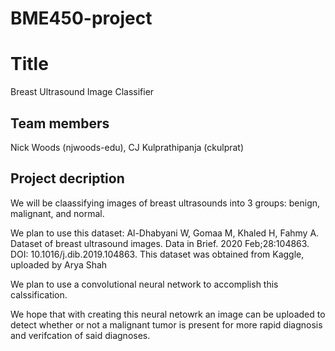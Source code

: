 # BME450-project
# Title
Breast Ultrasound Image Classifier

## Team members
Nick Woods (njwoods-edu), CJ Kulprathipanja (ckulprat)

## Project decription
We will be claassifying images of breast ultrasounds into 3 groups: benign, malignant, and normal.

We plan to use this dataset: Al-Dhabyani W, Gomaa M, Khaled H, Fahmy A. Dataset of breast ultrasound images. Data in Brief. 2020 Feb;28:104863. DOI: 10.1016/j.dib.2019.104863.
This dataset was obtained from Kaggle, uploaded by Arya Shah

We plan to use a convolutional neural network to accomplish this calssification.

We hope that with creating this neural netowrk an image can be uploaded to detect whether or not a malignant tumor is present for more rapid diagnosis and verifcation of said diagnoses.
